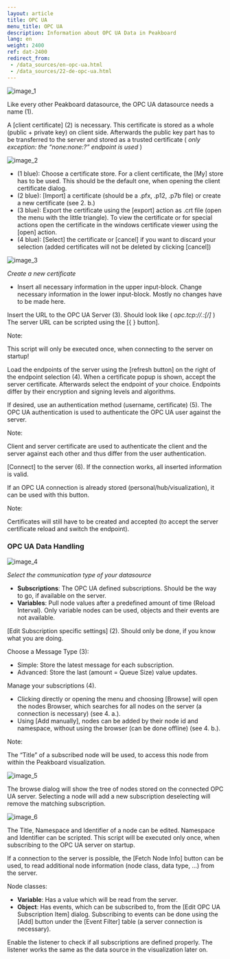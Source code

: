 ```yaml
---
layout: article
title: OPC UA
menu_title: OPC UA
description: Information about OPC UA Data in Peakboard
lang: en
weight: 2400
ref: dat-2400
redirect_from: 
 - /data_sources/en-opc-ua.html
 - /data_sources/22-de-opc-ua.html
---
```



![image_1](/assets/images/data-sources/opc-ua/data-source-opc-ua-01.png)

Like every other Peakboard datasource, the OPC UA datasource needs a name (1).

A [client certificate] (2) is necessary. This certificate is stored as a whole (public + private key) on client side. 
Afterwards the public key part has to be transferred to the server and stored as a trusted certificate ( *only exception: the “none:none:?” endpoint is used* )

![image_2](/assets/images/data-sources/opc-ua/data-source-opc-ua-02.png)

* (1 blue): Choose a certificate store. For a client certificate, the [My] store has to be used. This should be the default one, when opening the client certificate dialog.
* (2 blue): [Import] a certificate (should be a .pfx, .p12, .p7b file) or create a new certificate (see 2. b.)
* (3 blue): Export the certificate using the [export] action as .crt file (open the menu with the little triangle). To view the certificate or for special actions open the certificate in the windows certificate viewer using the [open] action.
* (4 blue): [Select] the certificate or [cancel] if you want to discard your selection (added certificates will not be deleted by clicking [cancel])

![image_3](/assets/images/data-sources/opc-ua/data-source-opc-ua-03.png)


*Create a new certificate*

* Insert all necessary information in the upper input-block. Change necessary information in the lower input-block. Mostly no changes have to be made here.

Insert the URL to the OPC UA Server (3). Should look like ( *opc.tcp://<host>.<domain>:<port>[/<path>]* )
The server URL can be scripted using the [{ } button]. 

<div class="box-tip" markdown="1">
Note:

This script will only be executed once, when connecting to the server on startup!
</div>

Load the endpoints of the server using the [refresh button] on the right of the endpoint selection (4). 
When a certificate popup is shown, accept the server certificate. 
Afterwards select the endpoint of your choice. 
Endpoints differ by their encryption and signing levels and algorithms.

If desired, use an authentication method (username, certificate) (5). 
The OPC UA authentication is used to authenticate the OPC UA user against the server. 

<div class="box-tip" markdown="1">
Note: 

Client and server certificate are used to authenticate the client and the server against each other and thus differ from the user authentication.
</div>

[Connect] to the server (6). If the connection works, all inserted information is valid.

If an OPC UA connection is already stored (personal/hub/visualization), it can be used with this button.

<div class="box-tip" markdown="1">
Note:

Certificates will still have to be created and accepted (to accept the server certificate reload and switch the endpoint).
</div>

### OPC UA Data Handling

![image_4](/assets/images/data-sources/opc-ua/data-source-opc-ua-04.png)

*Select the communication type of your datasource*

* **Subscriptions**: The OPC UA defined subscriptions. Should be the way to go, if available on the server.
* **Variables**: Pull node values after a predefined amount of time (Reload Interval). Only variable nodes can be used, objects and their events are not available.

[Edit Subscription specific settings] (2). Should only be done, if you know what you are doing.

Choose a Message Type (3):
* Simple: Store the latest message for each subscription.
* Advanced: Store the last (amount = Queue Size) value updates.

Manage your subscriptions (4).
* Clicking directly or opening the menu and choosing [Browse] will open the nodes Browser, which searches for all nodes on the server (a connection is necessary) (see 4. a.).
* Using [Add manually], nodes can be added by their node id and namespace, without using the browser (can be done offline) (see 4. b.).

<div class="box-tip" markdown="1">
Note:

The “Title” of a subscribed node will be used, to access this node from within the Peakboard visualization.
</div>

![image_5](/assets/images/data-sources/opc-ua/data-source-opc-ua-05.png)

The browse dialog will show the tree of nodes stored on the connected OPC UA server. Selecting a node will add a new subscription deselecting will remove the matching subscription.

![image_6](/assets/images/data-sources/opc-ua/data-source-opc-ua-06.png)

The Title, Namespace and Identifier of a node can be edited.
Namespace and Identifier can be scripted. This script will be executed only once, when subscribing to the OPC UA server on startup.

If a connection to the server is possible, the [Fetch Node Info] button can be used, to read additional node information (node class, data type, …) from the server. 

Node classes:
* **Variable**: Has a value which will be read from the server.
* **Object**: Has events, which can be subscribed to, from the [Edit OPC UA Subscription Item] dialog. Subscribing to events can be done using the [Add] button under the [Event Filter] table (a server connection is necessary).

Enable the listener to check if all subscriptions are defined properly. The listener works the same as the data source in the visualization later on.